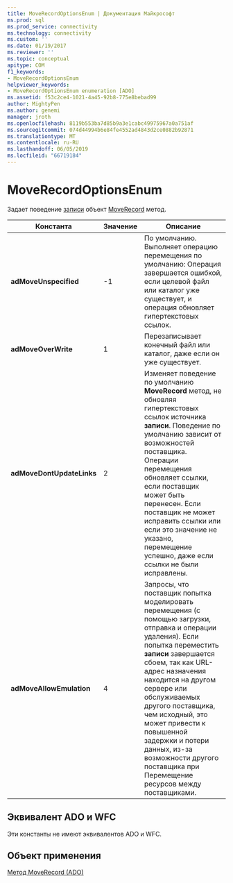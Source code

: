 ```yaml
---
title: MoveRecordOptionsEnum | Документация Майкрософт
ms.prod: sql
ms.prod_service: connectivity
ms.technology: connectivity
ms.custom: ''
ms.date: 01/19/2017
ms.reviewer: ''
ms.topic: conceptual
apitype: COM
f1_keywords:
- MoveRecordOptionsEnum
helpviewer_keywords:
- MoveRecordOptionsEnum enumeration [ADO]
ms.assetid: f53c2ce4-1021-4a45-92b8-775e8bebad99
author: MightyPen
ms.author: genemi
manager: jroth
ms.openlocfilehash: 8119b553ba7d85b9a3e1cabc49975967a0a751af
ms.sourcegitcommit: 074d44994b6e84fe4552ad4843d2ce0882b92871
ms.translationtype: MT
ms.contentlocale: ru-RU
ms.lasthandoff: 06/05/2019
ms.locfileid: "66719184"
---
```

# <a name="moverecordoptionsenum"></a>MoveRecordOptionsEnum
Задает поведение [записи](../../../ado/reference/ado-api/record-object-ado.md) объект [MoveRecord](../../../ado/reference/ado-api/moverecord-method-ado.md) метод.  
  
|Константа|Значение|Описание|  
|--------------|-----------|-----------------|  
|**adMoveUnspecified**|-1|По умолчанию. Выполняет операцию перемещения по умолчанию: Операция завершается ошибкой, если целевой файл или каталог уже существует, и операция обновляет гипертекстовых ссылок.|  
|**adMoveOverWrite**|1|Перезаписывает конечный файл или каталог, даже если он уже существует.|  
|**adMoveDontUpdateLinks**|2|Изменяет поведение по умолчанию **MoveRecord** метод, не обновляя гипертекстовых ссылок источника **записи**. Поведение по умолчанию зависит от возможностей поставщика. Операции перемещения обновляет ссылки, если поставщик может быть перенесен. Если поставщик не может исправить ссылки или если это значение не указано, перемещение успешно, даже если ссылки не были исправлены.|  
|**adMoveAllowEmulation**|4|Запросы, что поставщик попытка моделировать перемещения (с помощью загрузки, отправка и операции удаления). Если попытка переместить **записи** завершается сбоем, так как URL-адрес назначения находится на другом сервере или обслуживаемых другого поставщика, чем исходный, это может привести к повышенной задержки и потери данных, из-за возможности другого поставщика при Перемещение ресурсов между поставщиками.|  
  
## <a name="adowfc-equivalent"></a>Эквивалент ADO и WFC  
 Эти константы не имеют эквивалентов ADO и WFC.  
  
## <a name="applies-to"></a>Объект применения  
 [Метод MoveRecord (ADO)](../../../ado/reference/ado-api/moverecord-method-ado.md)
